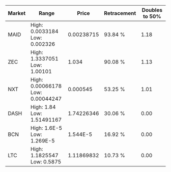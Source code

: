 | Market | Range | Price| Retracement | Doubles to 50% |
| --- | --- | --- | --- | --- |
| MAID | High: 0.0033184<br />Low: 0.002326 | 0.00238715 | 93.84 % | 1.18 |
| ZEC | High: 1.3337051<br />Low: 1.00101 | 1.034 | 90.08 % | 1.13 |
| NXT | High: 0.00066178<br />Low: 0.00044247 | 0.000545 | 53.25 % | 1.01 |
| DASH | High: 1.84<br />Low: 1.51491167 | 1.74226346 | 30.06 % | 0.00 |
| BCN | High: 1.6E-5<br />Low: 1.269E-5 | 1.544E-5 | 16.92 % | 0.00 |
| LTC | High: 1.1825547<br />Low: 0.5875 | 1.11869832 | 10.73 % | 0.00 |
